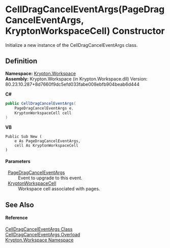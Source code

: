 # CellDragCancelEventArgs(PageDragCancelEventArgs, KryptonWorkspaceCell) Constructor


Initialize a new instance of the CellDragCancelEventArgs class.



## Definition
**Namespace:** <a href="0dbf488f-9676-a1e5-a949-1b4bcea03d52.md">Krypton.Workspace</a>  
**Assembly:** Krypton.Workspace (in Krypton.Workspace.dll) Version: 80.23.10.287+8d7660f9dc5efd033fabe008ebfb904beab6d444

**C#**
``` C#
public CellDragCancelEventArgs(
	PageDragCancelEventArgs e,
	KryptonWorkspaceCell cell
)
```
**VB**
``` VB
Public Sub New ( 
	e As PageDragCancelEventArgs,
	cell As KryptonWorkspaceCell
)
```



#### Parameters
<dl><dt>  <a href="f4c96dc5-ef67-d08a-a0f9-ce78060f3713.md">PageDragCancelEventArgs</a></dt><dd>Event to upgrade to this event.</dd><dt>  <a href="b97e121c-fcc0-2249-475a-015f2aa73754.md">KryptonWorkspaceCell</a></dt><dd>Workspace cell associated with pages.</dd></dl>

## See Also


#### Reference
<a href="955ea522-71aa-b4e3-ab8a-81f11ff09113.md">CellDragCancelEventArgs Class</a>  
<a href="2e03c4ba-d6be-680d-5f80-d65e034286c7.md">CellDragCancelEventArgs Overload</a>  
<a href="0dbf488f-9676-a1e5-a949-1b4bcea03d52.md">Krypton.Workspace Namespace</a>  
